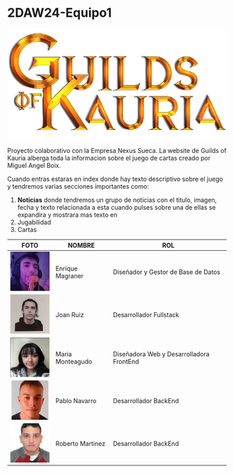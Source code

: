 # 2DAW24-Equipo1
![Guilds of Kauria](https://github.com/RobertoRedes2001/2DAW24-Equipo1/blob/36bd0d8d3da8d400e854596db1096d9a2cf76498/Logo.png)

Proyecto colaborativo con la Empresa Nexus Sueca. La website de Guilds of Kauria alberga toda la informacion sobre el juego de cartas creado por Miguel Angel Boix. 

Cuando entras estaras en index donde hay texto descriptivo sobre el juego y tendremos varias secciones importantes como:
1. **Noticias** donde tendremos un grupo de noticias con el titulo, imagen, fecha y texto relacionada a esta cuando pulses sobre una de ellas se expandira y mostrara mas texto en 
2. Jugabilidad
3. Cartas


| FOTO | NOMBRE | ROL |
|------|--------|-----|
| ![Foto 1](https://github.com/RobertoRedes2001/2DAW24-Equipo1/blob/fe47ee2bdec9db87d1fb2cf5caaa975fa75ded87/Equipo/kike.png) | Enrique Magraner | Diseñador y Gestor de Base de Datos |
| ![Foto 2](https://github.com/RobertoRedes2001/2DAW24-Equipo1/blob/fe47ee2bdec9db87d1fb2cf5caaa975fa75ded87/Equipo/jon.jpg) | Joan Ruiz | Desarrollador Fullstack |
| ![Foto 3](https://github.com/RobertoRedes2001/2DAW24-Equipo1/blob/fe47ee2bdec9db87d1fb2cf5caaa975fa75ded87/Equipo/ria.jpg) | Maria Monteagudo | Diseñadora Web y Desarrolladora FrontEnd |
| ![Foto 3](https://github.com/RobertoRedes2001/2DAW24-Equipo1/blob/fe47ee2bdec9db87d1fb2cf5caaa975fa75ded87/Equipo/paaaaa.jpg) | Pablo Navarro | Desarrollador BackEnd |
| ![Foto 3](https://github.com/RobertoRedes2001/2DAW24-Equipo1/blob/fe47ee2bdec9db87d1fb2cf5caaa975fa75ded87/Equipo/rorororo.jpg) | Roberto Martinez | Desarrollador BackEnd |
